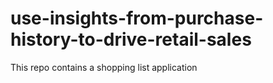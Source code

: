 # use-insights-from-purchase-history-to-drive-retail-sales
This repo contains a shopping list application
